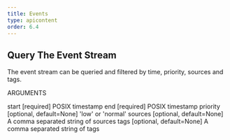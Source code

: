 ```yaml
---
title: Events
type: apicontent
order: 6.4
---
```


## Query The Event Stream
The event stream can be queried and filtered by time, priority, sources and tags.

ARGUMENTS

start [required]
POSIX timestamp
end [required]
POSIX timestamp
priority [optional, default=None]
'low' or 'normal'
sources [optional, default=None]
A comma separated string of sources
tags [optional, default=None]
A comma separated string of tags
